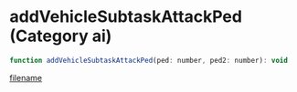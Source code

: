 # addVehicleSubtaskAttackPed (Category ai)

```js
function addVehicleSubtaskAttackPed(ped: number, ped2: number): void
```

[filename](addVehicleSubtaskAttackPed_m.md ':include')